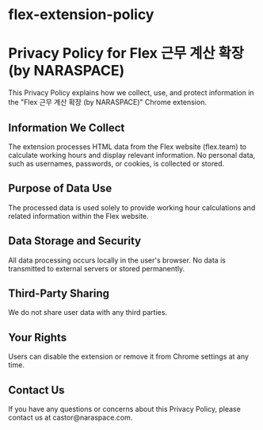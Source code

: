 # flex-extension-policy

<h1>Privacy Policy for Flex 근무 계산 확장 (by NARASPACE)</h1>
<p>This Privacy Policy explains how we collect, use, and protect information in the "Flex 근무 계산 확장 (by NARASPACE)" Chrome extension.</p>

<h2>Information We Collect</h2>
<p>The extension processes HTML data from the Flex website (flex.team) to calculate working hours and display relevant information. No personal data, such as usernames, passwords, or cookies, is collected or stored.</p>

<h2>Purpose of Data Use</h2>
<p>The processed data is used solely to provide working hour calculations and related information within the Flex website.</p>

<h2>Data Storage and Security</h2>
<p>All data processing occurs locally in the user's browser. No data is transmitted to external servers or stored permanently.</p>

<h2>Third-Party Sharing</h2>
<p>We do not share user data with any third parties.</p>

<h2>Your Rights</h2>
<p>Users can disable the extension or remove it from Chrome settings at any time.</p>

<h2>Contact Us</h2>
<p>If you have any questions or concerns about this Privacy Policy, please contact us at castor@naraspace.com.</p>
